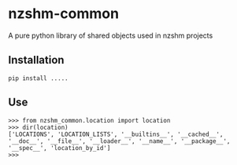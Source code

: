 # nzshm-common
A pure python library of shared objects used in nzshm projects

## Installation

```
pip install .....
```

## Use

```
>>> from nzshm_common.location import location
>>> dir(location)
['LOCATIONS', 'LOCATION_LISTS', '__builtins__', '__cached__', '__doc__', '__file__', '__loader__', '__name__', '__package__', '__spec__', 'location_by_id']
>>>
```
